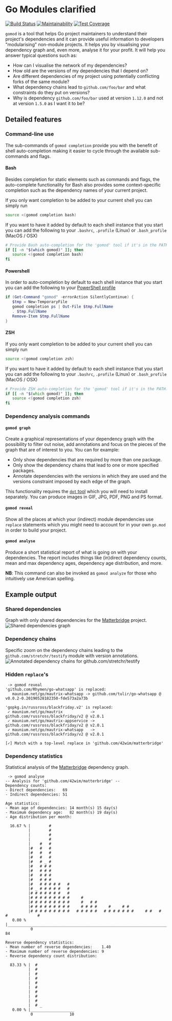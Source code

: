 # Go Modules clarified

[![Build Status](https://travis-ci.com/Helcaraxan/gomod.svg?branch=master)](https://travis-ci.com/Helcaraxan/gomod)
[![Maintainability](https://api.codeclimate.com/v1/badges/42f5920cf5c46650945b/maintainability)](https://codeclimate.com/github/Helcaraxan/gomod/maintainability)
[![Test Coverage](https://api.codeclimate.com/v1/badges/42f5920cf5c46650945b/test_coverage)](https://codeclimate.com/github/Helcaraxan/gomod/test_coverage)

`gomod` is a tool that helps Go project maintainers to understand their project's dependencies and
it can provide useful information to developers "modularising" non-module projects. It helps you by
visualising your dependency graph and, even more, analyse it for your profit. It will help you
answer typical questions such as:

- How can I visualise the network of my dependencies?
- How old are the versions of my dependencies that I depend on?
- Are different dependencies of my project using potentially conflicting forks of the same module?
- What dependency chains lead to `github.com/foo/bar` and what constraints do they put on versions?
- Why is dependency `github.com/foo/bar` used at version `1.12.0` and not at version `1.5.0` as I
  want it to be?

## Detailed features

### Command-line use

The sub-commands of `gomod completion` provide you with the benefit of shell auto-completion making
it easier to cycle through the available sub-commands and flags.

#### Bash

Besides completion for static elements such as commands and flags, the auto-complete functionality
for Bash also provides some context-specific completion such as the dependency names of your current
project.

If you only want completion to be added to your current shell you can simply run

```bash
source <(gomod completion bash)
```

If you want to have it added by default to each shell instance that you start you can add the
following to your `.bashrc`, `.profile` (Linux) or `.bash_profile` (MacOS / OSX)

```bash
# Provide Bash auto-completion for the 'gomod' tool if it's in the PATH.
if [[ -n "$(which gomod)" ]]; then
   source <(gomod completion bash)
fi
```

#### Powershell

In order to auto-completion by default to each shell instance that you start you can add the
following to your [PowerShell profile](https://docs.microsoft.com/en-us/powershell/module/microsoft.powershell.core/about/about_profiles?view=powershell-6)

```powershell
if (Get-Command "gomod" -errorAction SilentlyContinue) {
   $tmp = New-TemporaryFile
   gomod completion ps | Out-File $tmp.FullName
   . $tmp.FullName
   Remove-Item $tmp.FullName
}
```

#### ZSH

If you only want completion to be added to your current shell you can simply run

```zsh
source <(gomod completion zsh)
```

If you want to have it added by default to each shell instance that you start you can add the
following to your `.bashrc`, `.profile` (Linux) or `.bash_profile` (MacOS / OSX)

```zsh
# Provide ZSH auto-completion for the 'gomod' tool if it's in the PATH.
if [[ -n "$(which gomod)" ]]; then
   source <(gomod completion zsh)
fi
```

### Dependency analysis commands

#### `gomod graph`

Create a graphical representations of your dependency graph with the possibility to filter out
noise, add annotations and focus on the pieces of the graph that are of interest to you. You can for
example:

- Only show dependencies that are required by more than one package.
- Only show the dependency chains that lead to one or more specified packages.
- Annotate dependencies with the versions in which they are used and the versions constraint
  imposed by each edge of the graph.

This functionality requires the [`dot` tool](https://www.graphviz.org/) which you will need to
install separately. You can produce images in GIF, JPG, PDF, PNG and PS format.

#### `gomod reveal`

Show all the places at which your (indirect) module dependencies use `replace` statements which you
might need to account for in your own `go.mod` in order to build your project.

#### `gomod analyse`

Produce a short statistical report of what is going on with your dependencies. The report includes
things like (in)direct dependency counts, mean and max dependency ages, dependency age distribution,
and more.

**NB**: This command can also be invoked as `gomod analyze` for those who intuitively use American
spelling.

## Example output

### Shared dependencies

Graph with only shared dependencies for the [Matterbridge](https://github.com/42wim/matterbridge)
project.
![Shared dependencies graph](./images/shared-dependencies.jpg)

### Dependency chains

Specific zoom on the dependency chains leading to the `github.com/stretchr/testify` module with
version annotations.
![Annotated dependency chains for `github.com/stretchr/testify`](./images/dependency-chains.jpg)

### Hidden `replace`'s

```text
 -> gomod reveal
'github.com/Rhymen/go-whatsapp' is replaced:
   maunium.net/go/mautrix-whatsapp -> github.com/tulir/go-whatsapp @ v0.0.2-0.20190528182350-fde573a2a73b

'gopkg.in/russross/blackfriday.v2' is replaced:
 ✓ maunium.net/go/mautrix            -> github.com/russross/blackfriday/v2 @ v2.0.1
 ✓ maunium.net/go/mautrix-appservice -> github.com/russross/blackfriday/v2 @ v2.0.1
 ✓ maunium.net/go/mautrix-whatsapp   -> github.com/russross/blackfriday/v2 @ v2.0.1

[✓] Match with a top-level replace in 'github.com/42wim/matterbridge'
```

### Dependency statistics

Statistical analysis of the [Matterbridge](https://github.com/42wim/matterbridge) dependency graph.

```text
 -> gomod analyse
-- Analysis for 'github.com/42wim/matterbridge' --
Dependency counts:
- Direct dependencies:   69
- Indirect dependencies: 51

Age statistics:
- Mean age of dependencies: 14 month(s) 15 day(s)
- Maximum dependency age:   82 month(s) 19 day(s)
- Age distribution per month:

  16.67 % |        #
          |        #
          |        #
          |        #
          |    #   #
          |#   #   #
          |#   #   #
          |#   #   #
          |#   # _ #
          |#   # # #
          |#   # # #
          |#   # # #
          |#   # # #
          |#   # # # # #   #
          |# _ # # # # #   #
          |# # # # # # #   #
          |# # # # # # # # #     #
          |# # # # # # # # #     #   # #
          |# # # # # # # # #     # # # #     #     # #
          |# # # # # # # # #   # # # # #   # # # # # # #     # #   #           #             #
   0.00 % |___________________________________________________________________________________
           0                                                                                84

Reverse dependency statistics:
- Mean number of reverse dependencies:    1.40
- Maximum number of reverse dependencies: 9
- Reverse dependency count distribution:

  83.33 % |  #
          |  #
          |  #
          |  #
          |  #
          |  #
          |  #
          |  #
          |  #
          |  # _
   0.00 % |___________________
           0                10
```
